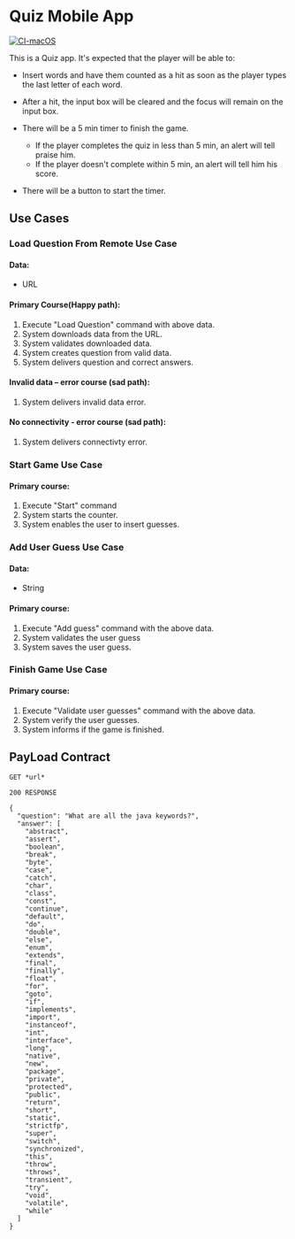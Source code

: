 # Quiz Mobile App

[![CI-macOS](https://github.com/gtsofa/quiz-mobile-app/actions/workflows/CI.yml/badge.svg?branch=main)](https://github.com/gtsofa/quiz-mobile-app/actions/workflows/CI.yml)

This is a Quiz app.  It's expected that the player will be able to:

- Insert words and have them counted as a hit as soon as the player types the last letter of each word.
- After a hit, the input box will be cleared and the focus will remain on the input box.
- There will be a 5 min timer to finish the game.
    - If the player completes the quiz in less than 5 min, an alert will tell praise him.
    - If the player doesn't complete within 5 min, an alert will tell him his score.
 
- There will be a button to start the timer.


## Use Cases

### Load Question From Remote Use Case

#### Data:
- URL

#### Primary Course(Happy path):
1. Execute "Load Question" command with above data.
2. System downloads data from the URL.
3. System validates downloaded data.
4. System creates question from valid data.
5. System delivers question and correct answers.

#### Invalid data – error course (sad path):
1. System delivers invalid data error.

#### No connectivity - error course (sad path):
1. System delivers connectivty error.

### Start Game Use Case

#### Primary course:
1. Execute "Start" command
2. System starts the counter.
3. System enables the user to insert guesses.

### Add User Guess Use Case

#### Data:
- String

#### Primary course:
1. Execute "Add guess" command with the above data.
2. System validates the user guess
3. System saves the user guess.

### Finish Game Use Case

#### Primary course:
1. Execute "Validate user guesses" command with the above data.
2. System verify the user guesses.
3. System informs if the game is finished.

## PayLoad Contract

```
GET *url* 

200 RESPONSE

{
  "question": "What are all the java keywords?",
  "answer": [
    "abstract",
    "assert",
    "boolean",
    "break",
    "byte",
    "case",
    "catch",
    "char",
    "class",
    "const",
    "continue",
    "default",
    "do",
    "double",
    "else",
    "enum",
    "extends",
    "final",
    "finally",
    "float",
    "for",
    "goto",
    "if",
    "implements",
    "import",
    "instanceof",
    "int",
    "interface",
    "long",
    "native",
    "new",
    "package",
    "private",
    "protected",
    "public",
    "return",
    "short",
    "static",
    "strictfp",
    "super",
    "switch",
    "synchronized",
    "this",
    "throw",
    "throws",
    "transient",
    "try",
    "void",
    "volatile",
    "while"
  ]
}

```
